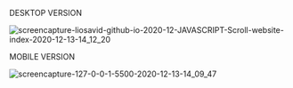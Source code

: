 DESKTOP VERSION


![screencapture-liosavid-github-io-2020-12-JAVASCRIPT-Scroll-website-index-2020-12-13-14_12_20](https://user-images.githubusercontent.com/53694931/102014333-438ca900-3d4d-11eb-9e07-5d1b228156ef.png)


MOBILE VERSION


![screencapture-127-0-0-1-5500-2020-12-13-14_09_47](https://user-images.githubusercontent.com/53694931/102014295-2b1c8e80-3d4d-11eb-8174-668a399c6067.png)
